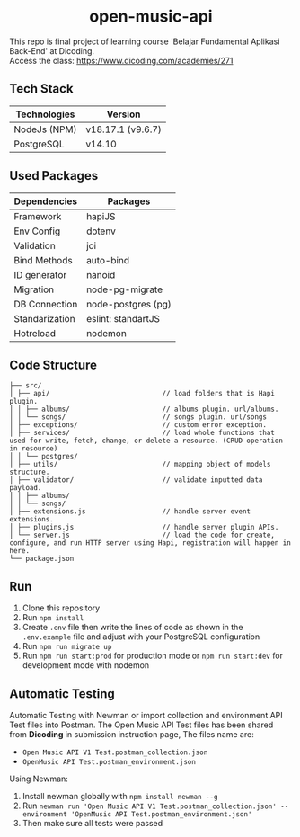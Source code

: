 <h1 align="center"><b>open-music-api</b></h1>

This repo is final project of learning course 'Belajar Fundamental Aplikasi Back-End' at Dicoding.\
Access the class: https://www.dicoding.com/academies/271

## Tech Stack

| Technologies       | Version           |
| ------------------ | ----------------- |
| NodeJs (NPM)       | v18.17.1 (v9.6.7) |
| PostgreSQL         | v14.10            |

## Used Packages

| Dependencies   | Packages           |
| -------------- | ------------------ |
| Framework      | hapiJS             |
| Env Config     | dotenv             |
| Validation     | joi                |
| Bind Methods   | auto-bind          |
| ID generator   | nanoid             |
| Migration      | node-pg-migrate    |
| DB Connection  | node-postgres (pg) |
| Standarization | eslint: standartJS |
| Hotreload      | nodemon            |

## Code Structure

```
├── src/
│ ├── api/                            // load folders that is Hapi plugin.
│ │ ├── albums/                       // albums plugin. url/albums.
│ │ └── songs/                        // songs plugin. url/songs
│ ├── exceptions/                     // custom error exception.
│ ├── services/                       // load whole functions that used for write, fetch, change, or delete a resource. (CRUD operation in resource)
│ │ └── postgres/
│ ├── utils/                          // mapping object of models structure.
│ ├── validator/                      // validate inputted data payload.
│ │ ├── albums/
│ │ └── songs/
│ ├── extensions.js                   // handle server event extensions.
│ ├── plugins.js                      // handle server plugin APIs.
│ └── server.js                       // load the code for create, configure, and run HTTP server using Hapi, registration will happen in here.
└── package.json
```

## Run

1. Clone this repository
2. Run `npm install`
3. Create `.env` file then write the lines of code as shown in the `.env.example` file and adjust with your PostgreSQL configuration
4. Run `npm run migrate up`
5. Run `npm run start:prod` for production mode or `npm run start:dev` for development mode with nodemon

## Automatic Testing

Automatic Testing with Newman or import collection and environment API Test files into Postman. The Open Music API Test files has been shared from **Dicoding** in submission instruction page, The files name are:
- `Open Music API V1 Test.postman_collection.json`
- `OpenMusic API Test.postman_environment.json`

Using Newman:
1. Install newman globally with `npm install newman --g`
2. Run `newman run 'Open Music API V1 Test.postman_collection.json' --environment 'OpenMusic API Test.postman_environment.json'`
3. Then make sure all tests were passed